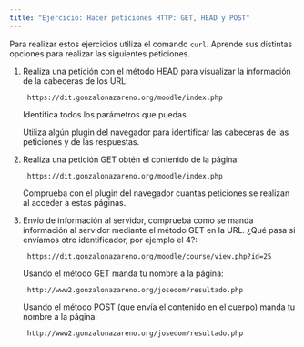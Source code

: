 ```yaml
---
title: "Ejercicio: Hacer peticiones HTTP: GET, HEAD y POST"
---
```


Para realizar estos ejercicios utiliza el comando `curl`. Aprende sus distintas opciones para realizar las siguientes peticiones.

1. Realiza una petición con el método HEAD para visualizar la información de la cabeceras de los URL:

		https://dit.gonzalonazareno.org/moodle/index.php
		
	Identifica todos los parámetros que puedas.

	Utiliza algún plugin del navegador  para identificar las cabeceras de las peticiones y de las respuestas.

2. Realiza una petición GET obtén el contenido de la página:

		https://dit.gonzalonazareno.org/moodle/index.php
		
	Comprueba con el plugin del navegador cuantas peticiones se realizan al acceder a estas páginas. 
	

3. Envío de información al servidor, comprueba como se manda información al servidor mediante el método GET en la URL. ¿Qué pasa si envíamos otro identificador, por ejemplo el 4?:

		https://dit.gonzalonazareno.org/moodle/course/view.php?id=25

	Usando el método GET manda tu nombre a la página: 

		http://www2.gonzalonazareno.org/josedom/resultado.php
        
	Usando el método POST (que envía el contenido en el cuerpo) manda tu nombre a la página:

		http://www2.gonzalonazareno.org/josedom/resultado.php